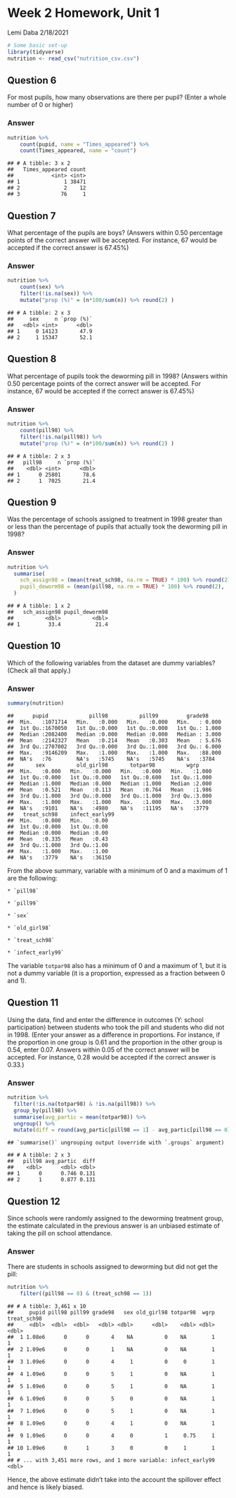 Week 2 Homework, Unit 1
================
Lemi Daba
2/18/2021

``` r
# Some basic set-up
library(tidyverse)
nutrition <- read_csv("nutrition_csv.csv")
```

Question 6
----------

For most pupils, how many observations are there per pupil? (Enter a
whole number of 0 or higher)

### Answer

``` r
nutrition %>% 
    count(pupid, name = "Times_appeared") %>% 
    count(Times_appeared, name = "count")
```

    ## # A tibble: 3 x 2
    ##   Times_appeared count
    ##            <int> <int>
    ## 1              1 38471
    ## 2              2    12
    ## 3             76     1

Question 7
----------

What percentage of the pupils are boys? (Answers within 0.50 percentage
points of the correct answer will be accepted. For instance, 67 would be
accepted if the correct answer is 67.45%)

### Answer

``` r
nutrition %>% 
    count(sex) %>% 
    filter(!is.na(sex)) %>% 
    mutate("prop (%)" = (n*100/sum(n)) %>% round(2) )
```

    ## # A tibble: 2 x 3
    ##     sex     n `prop (%)`
    ##   <dbl> <int>      <dbl>
    ## 1     0 14123       47.9
    ## 2     1 15347       52.1

Question 8
----------

What percentage of pupils took the deworming pill in 1998? (Answers
within 0.50 percentage points of the correct answer will be accepted.
For instance, 67 would be accepted if the correct answer is 67.45%)

### Answer

``` r
nutrition %>% 
    count(pill98) %>% 
    filter(!is.na(pill98)) %>% 
    mutate("prop (%)" = (n*100/sum(n)) %>% round(2) )
```

    ## # A tibble: 2 x 3
    ##   pill98     n `prop (%)`
    ##    <dbl> <int>      <dbl>
    ## 1      0 25801       78.6
    ## 2      1  7025       21.4

Question 9
----------

Was the percentage of schools assigned to treatment in 1998 greater than
or less than the percentage of pupils that actually took the deworming
pill in 1998?

### Answer

``` r
nutrition %>%
  summarise(
    sch_assign98 = (mean(treat_sch98, na.rm = TRUE) * 100) %>% round(2),
    pupil_deworm98 = (mean(pill98, na.rm = TRUE) * 100) %>% round(2),
  )
```

    ## # A tibble: 1 x 2
    ##   sch_assign98 pupil_deworm98
    ##          <dbl>          <dbl>
    ## 1         33.4           21.4

Question 10
-----------

Which of the following variables from the dataset are dummy variables?
(Check all that apply.)

### Answer

``` r
summary(nutrition)
```

    ##      pupid             pill98          pill99         grade98      
    ##  Min.   :1071714   Min.   :0.000   Min.   :0.000   Min.   : 0.000  
    ##  1st Qu.:1670050   1st Qu.:0.000   1st Qu.:0.000   1st Qu.: 1.000  
    ##  Median :2082400   Median :0.000   Median :0.000   Median : 3.000  
    ##  Mean   :2142327   Mean   :0.214   Mean   :0.303   Mean   : 5.676  
    ##  3rd Qu.:2707002   3rd Qu.:0.000   3rd Qu.:1.000   3rd Qu.: 6.000  
    ##  Max.   :9146209   Max.   :1.000   Max.   :1.000   Max.   :88.000  
    ##  NA's   :76        NA's   :5745    NA's   :5745    NA's   :3784    
    ##       sex          old_girl98       totpar98          wgrp      
    ##  Min.   :0.000   Min.   :0.000   Min.   :0.000   Min.   :1.000  
    ##  1st Qu.:0.000   1st Qu.:0.000   1st Qu.:0.600   1st Qu.:1.000  
    ##  Median :1.000   Median :0.000   Median :1.000   Median :2.000  
    ##  Mean   :0.521   Mean   :0.113   Mean   :0.764   Mean   :1.986  
    ##  3rd Qu.:1.000   3rd Qu.:0.000   3rd Qu.:1.000   3rd Qu.:3.000  
    ##  Max.   :1.000   Max.   :1.000   Max.   :1.000   Max.   :3.000  
    ##  NA's   :9101    NA's   :4980    NA's   :11195   NA's   :3779   
    ##   treat_sch98    infect_early99 
    ##  Min.   :0.000   Min.   :0.00   
    ##  1st Qu.:0.000   1st Qu.:0.00   
    ##  Median :0.000   Median :0.00   
    ##  Mean   :0.335   Mean   :0.43   
    ##  3rd Qu.:1.000   3rd Qu.:1.00   
    ##  Max.   :1.000   Max.   :1.00   
    ##  NA's   :3779    NA's   :36150

From the above summary, variable with a minimum of 0 and a maximum of 1
are the following:

    * `pill98`

    * `pill99`

    * `sex`

    * `old_girl98`

    * `treat_sch98`

    * `infect_early99`

The variable `totpar98` also has a minimum of 0 and a maximum of 1, but
it is not a dummy variable (it is a proportion, expressed as a fraction
between 0 and 1).

Question 11
-----------

Using the data, find and enter the difference in outcomes (Y: school
participation) between students who took the pill and students who did
not in 1998. (Enter your answer as a difference in proportions. For
instance, if the proportion in one group is 0.61 and the proportion in
the other group is 0.54, enter 0.07. Answers within 0.05 of the correct
answer will be accepted. For instance, 0.28 would be accepted if the
correct answer is 0.33.)

### Answer

``` r
nutrition %>%
  filter(!is.na(totpar98) & !is.na(pill98)) %>%
  group_by(pill98) %>%
  summarise(avg_partic = mean(totpar98)) %>%
  ungroup() %>%
  mutate(diff = round(avg_partic[pill98 == 1] - avg_partic[pill98 == 0], 3))
```

    ## `summarise()` ungrouping output (override with `.groups` argument)

    ## # A tibble: 2 x 3
    ##   pill98 avg_partic  diff
    ##    <dbl>      <dbl> <dbl>
    ## 1      0      0.746 0.131
    ## 2      1      0.877 0.131

Question 12
-----------

Since schools were randomly assigned to the deworming treatment group,
the estimate calculated in the previous answer is an unbiased estimate
of taking the pill on school attendance.

### Answer

There are students in schools assigned to deworming but did not get the
pill:

``` r
nutrition %>% 
    filter((pill98 == 0) & (treat_sch98 == 1))
```

    ## # A tibble: 3,461 x 10
    ##     pupid pill98 pill99 grade98   sex old_girl98 totpar98  wgrp treat_sch98
    ##     <dbl>  <dbl>  <dbl>   <dbl> <dbl>      <dbl>    <dbl> <dbl>       <dbl>
    ##  1 1.08e6      0      0       4    NA          0    NA        1           1
    ##  2 1.09e6      0      0       1    NA          0    NA        1           1
    ##  3 1.09e6      0      0       4     1          0     0        1           1
    ##  4 1.09e6      0      0       5     1          0    NA        1           1
    ##  5 1.09e6      0      0       5     1          0    NA        1           1
    ##  6 1.09e6      0      0       5     0          0    NA        1           1
    ##  7 1.09e6      0      0       5     1          0    NA        1           1
    ##  8 1.09e6      0      0       4     1          0    NA        1           1
    ##  9 1.09e6      0      0       4     0          1     0.75     1           1
    ## 10 1.09e6      0      1       3     0          0     1        1           1
    ## # ... with 3,451 more rows, and 1 more variable: infect_early99 <dbl>

Hence, the above estimate didn’t take into the account the spillover
effect and hence is likely biased.
